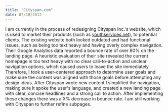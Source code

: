 ```yaml
--- 
title: "Cityspan.com"
date: 02/18/2012
---
```


I am currently in the process of redesigning Cityspan Inc.'s website, which is used to market their products (such as [youthservices.net](youthservices.html "YouthServices.net")), to potential clients. The existing website both looked outdated and had functional issues, such as being too text heavy and having overly complex navigation. Their Google Analytics data reported a bounce rate of over 80% on the landing page. A heuristic evaluation of their site revealed the current homepage is too text heavy with no clear call-to-action and unclear navigation options, which caused users to leave the site immediately. Therefore, I took a user-centered approach to determine user goals and make sure the content was aligned with those goals before attempting any design ideas. After Cityspan wrote new content I simplified the navigation, making sure it spoke the user's language, and created a new landing page with clear, concise headlines and a strong call to action. After implementing these changes there was a X% decrease in bounce rate. I am still working with Cityspan to further refine subpages.
